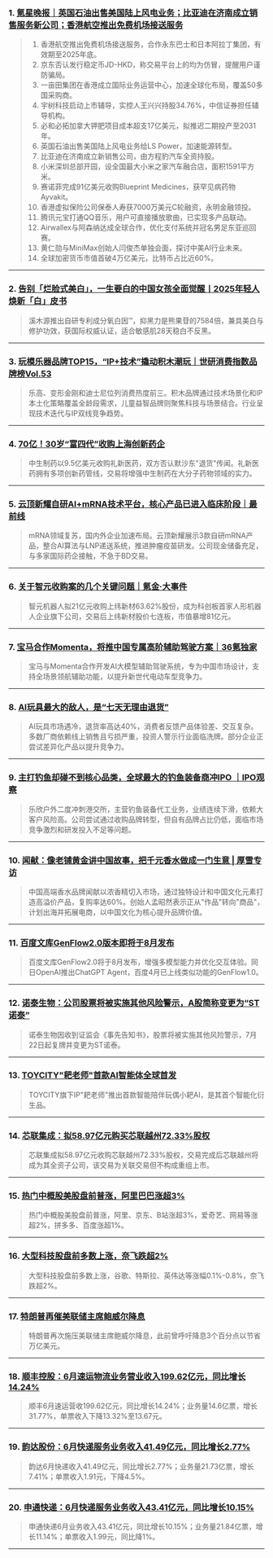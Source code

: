 ### 1. [氪星晚报｜英国石油出售美国陆上风电业务；比亚迪在济南成立销售服务新公司；香港航空推出免费机场接送服务](https://36kr.com/p/3384405811445506?f=rss)

> 1. 香港航空推出免费机场接送服务，合作永东巴士和日本阿拉丁集团，有效期至2025年底。  
> 2. 京东否认发行稳定币JD-HKD，称交易平台上的均为仿冒，提醒用户谨防骗局。  
> 3. 一亩田集团在香港成立国际业务运营中心，加速全球化布局，覆盖50多国采购商。  
> 4. 宇树科技启动上市辅导，实控人王兴兴持股34.76%，中信证券担任辅导机构。  
> 5. 必和必拓加拿大钾肥项目成本超支17亿美元，拟推迟二期投产至2031年。  
> 6. 英国石油出售美国陆上风电业务给LS Power，加速能源转型。  
> 7. 比亚迪在济南成立新销售公司，由方程豹汽车全资持股。  
> 8. 小米深圳总部开园，设全国最大小米之家汽车融合店，面积1591平方米。  
> 9. 赛诺菲完成91亿美元收购Blueprint Medicines，获罕见病药物Ayvakit。  
> 10. 香港虚拟保险公司保泰人寿获7000万美元C轮融资，永明金融领投。  
> 11. 腾讯元宝打通QQ音乐，用户可直接播放歌曲，已实现多产品联动。  
> 12. Airwallex与阿森纳达成全球合作，优化支付系统并冠名男足东亚巡回赛。  
> 13. 黄仁勋与MiniMax创始人闫俊杰单独会面，探讨中美AI行业未来。  
> 14. 全球加密货币市值首破4万亿美元，比特币占比近60%。

---


### 2. [告别「烂脸式美白」，一生要白的中国女孩全面觉醒丨2025年轻人焕新「白」皮书](https://36kr.com/p/3384248062704640?f=rss)

> 溪木源推出自研专利成分氧白因™，抑黑力是熊果苷的7584倍，兼具美白与修护功效，获国际权威认证，适合敏感肌28天稳白不反黑。

---


### 3. [玩模乐器品牌TOP15，“IP+技术”撬动积木潮玩｜世研消费指数品牌榜Vol.53](https://36kr.com/p/3384256167197958?f=rss)

> 乐高、变形金刚和迪士尼位列消费热度前三。积木品牌通过技术场景化和IP本土化策略覆盖全龄段需求，儿童益智品牌则聚焦科技与场景结合。行业呈现技术迭代与IP双线竞争趋势。

---


### 4. [70亿！30岁“富四代”收购上海创新药企](https://36kr.com/p/3384140967656713?f=rss)

> 中生制药以9.5亿美元收购礼新医药，双方否认默沙东"退货"传闻。礼新医药拥有多项创新药管线，交易将增强中生制药在大分子药物领域的实力。

---


### 5. [云顶新耀自研AI+mRNA技术平台，核心产品已进入临床阶段｜最前线](https://36kr.com/p/3384190564760577?f=rss)

> mRNA领域复苏，国内外企业加速布局。云顶新耀展示3款自研mRNA产品，整合AI算法与LNP递送系统，推进肿瘤疫苗研发。公司现金储备充足，与多家国际药企接触，不急于BD交易。

---


### 6. [关于智元收购案的几个关键问题｜氪金·大事件](https://36kr.com/p/3384172693797897?f=rss)

> 智元机器人拟21亿元收购上纬新材63.62%股份，成为科创板首家人形机器人企业旗下公司，交易后上纬新材股价七连板，市值暴增81亿元。

---


### 7. [宝马合作Momenta，将推中国专属高阶辅助驾驶方案｜36氪独家](https://36kr.com/p/3328790568937987?f=rss)

> 宝马与Momenta合作开发AI大模型辅助驾驶系统，专为中国市场设计，支持全场景领航辅助功能，以提升新世代电动车型竞争力。

---


### 8. [AI玩具最大的敌人，是“七天无理由退货”](https://36kr.com/p/3383903471074569?f=rss)

> AI玩具市场遇冷，退货率高达40%，消费者反馈产品体验差、交互复杂。多数厂商依赖线上销售且亏损严重，投资人警示行业面临洗牌。部分企业正尝试差异化产品以提升竞争力。

---


### 9. [主打钓鱼却碰不到核心品类，全球最大的钓鱼装备商冲IPO ｜IPO观察](https://36kr.com/p/3383832933841413?f=rss)

> 乐欣户外二度冲刺港交所，主营钓鱼装备代工业务，业绩连续下滑，依赖大客户风险高。公司尝试通过收购品牌转型，但自有品牌占比仍低，面临市场竞争激烈和研发投入不足等问题。

---


### 10. [闻献：像老铺黄金讲中国故事，把千元香水做成一门生意 | 厚雪专访](https://36kr.com/p/3383120243177986?f=rss)

> 中国高端香水品牌闻献以浓香精切入市场，通过独特设计和中国文化元素打造高溢价产品，复购率达60%。创始人孟昭然表示正从"作品"转向"商品"，计划出海并拓展电商，以中国文化为核心提升品牌价值。

---


### 11. [百度文库GenFlow2.0版本即将于8月发布](https://36kr.com/newsflashes/3384467403587337?f=rss)

> 百度文库GenFlow2.0将于8月发布，增强多模型能力并优化交互体验。同日OpenAI推出ChatGPT Agent，百度4月已上线类似功能的GenFlow1.0。

---


### 12. [诺泰生物：公司股票将被实施其他风险警示，A股简称变更为“ST诺泰”](https://36kr.com/newsflashes/3384457424551682?f=rss)

> 诺泰生物因收到证监会《事先告知书》，股票将被实施其他风险警示，7月22日起复牌并变更为ST诺泰。

---


### 13. [TOYCITY"耙老师"首款AI智能体全球首发](https://36kr.com/newsflashes/3384465665949444?f=rss)

> TOYCITY旗下IP"耙老师"推出首款智能陪伴玩偶小耙AI，是其首个智能化衍生品。

---


### 14. [芯联集成：拟58.97亿元购买芯联越州72.33%股权](https://36kr.com/newsflashes/3384460087901958?f=rss)

> 芯联集成拟58.97亿元收购芯联越州72.33%股权，交易完成后芯联越州将成为其全资子公司，该交易为关联交易但不构成重组上市。

---


### 15. [热门中概股美股盘前普涨，阿里巴巴涨超3%](https://36kr.com/newsflashes/3384455808237061?f=rss)

> 热门中概股美股盘前普涨，阿里、京东、B站涨超3%，爱奇艺、网易等涨超2%，拼多多、百度涨超1%。

---


### 16. [大型科技股盘前多数上涨，奈飞跌超2%](https://36kr.com/newsflashes/3384453826952963?f=rss)

> 大型科技股盘前多数上涨，谷歌、特斯拉、英伟达等涨幅0.1%-0.8%，奈飞跌超2%。

---


### 17. [特朗普再催美联储主席鲍威尔降息](https://36kr.com/newsflashes/3384450978741762?f=rss)

> 特朗普再次施压美联储主席鲍威尔降息，此前曾呼吁降息3个百分点以节省万亿美元。

---


### 18. [顺丰控股：6月速运物流业务营业收入199.62亿元，同比增长14.24%](https://36kr.com/newsflashes/3384449097793288?f=rss)

> 顺丰6月速运营收199.62亿元，同比增长14.24%；业务量14.6亿票，增长31.77%，单票收入下降13.32%至13.67元。

---


### 19. [韵达股份：6月快递服务业务收入41.49亿元，同比增长2.77%](https://36kr.com/newsflashes/3384447358435079?f=rss)

> 韵达6月快递收入41.49亿元，同比增长2.77%；业务量21.73亿票，增长7.41%；单票收入1.91元，下降4.5%。

---


### 20. [申通快递：6月快递服务业务收入43.41亿元，同比增长10.15%](https://36kr.com/newsflashes/3384443533377288?f=rss)

> 申通快递6月业务收入43.41亿元，同比增长10.15%；业务量21.84亿票，增长11.14%；单票收入1.99元，同比降1%。

---

